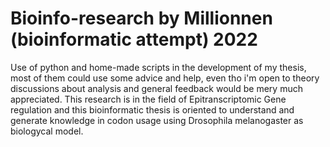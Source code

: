 # Bioinfo-research by Millionnen (bioinformatic attempt) 2022

Use of python and home-made scripts in the development of my thesis, most of them could use some advice and help, even tho i'm open to theory discussions about analysis and general feedback would be mery much appreciated. This research is in the field of Epitranscriptomic Gene regulation and this bioinformatic thesis is oriented to understand and generate knowledge in codon usage using Drosophila melanogaster as biologycal model.
